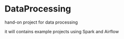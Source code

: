 # DataProcessing
hand-on project for data processing

it will contains example projects using Spark and Airflow
